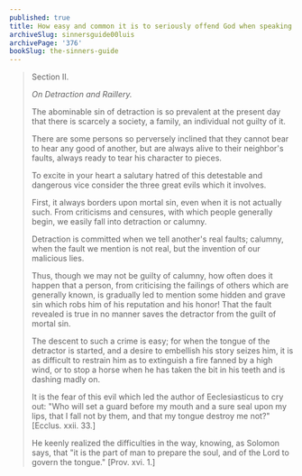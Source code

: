 ```yaml
---
published: true
title: How easy and common it is to seriously offend God when speaking of the faults of others
archiveSlug: sinnersguide00luis
archivePage: '376'
bookSlug: the-sinners-guide
---
```


> Section II.
>
> *On Detraction and Raillery.*
>
> The abominable sin of detraction is so prevalent at the present day that there is scarcely a society, a family, an individual not guilty of it.
>
> There are some persons so perversely inclined that they cannot bear to hear any good of another, but are always alive to their neighbor's faults, always ready to tear his character to pieces.
>
> To excite in your heart a salutary hatred of this detestable and dangerous vice consider the three great evils which it involves.
>
> First, it always borders upon mortal sin, even when it is not actually such. From criticisms and censures, with which people generally begin, we easily fall into detraction or calumny.
>
> Detraction is committed when we tell another's real faults; calumny, when the fault we mention is not real, but the invention of our malicious lies.
>
> Thus, though we may not be guilty of calumny, how often does it happen that a person, from criticising the failings of others which are generally known, is gradually led to mention some hidden and grave sin which robs him of his reputation and his honor! That the fault revealed is true in no manner saves the detractor from the guilt of mortal sin.
>
> The descent to such a crime is easy; for when the tongue of the detractor is started, and a desire to embellish his story seizes him, it is as difficult to restrain him as to extinguish a fire fanned by a high wind, or to stop a horse when he has taken the bit in his teeth and is dashing madly on.
>
> It is the fear of this evil which led the author of Eeclesiasticus to cry out: "Who will set a guard before my mouth and a sure seal upon my lips, that I fall not by them, and that my tongue destroy me not?" [Ecclus. xxii. 33.]
>
> He keenly realized the difficulties in the way, knowing, as Solomon says, that "it is the part of man to prepare the soul, and of the Lord to govern the tongue." [Prov. xvi. 1.]
